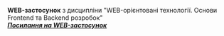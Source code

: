 **WEB-застосунок** з дисципліни "WEB-орієнтовані технології. Основи Frontend та Backend розробок" <br>
***[Посилання на WEB-застосунок](https://htmlpreview.github.io/?https://github.com/nadiatsioma/web-project/blob/main/lab1/index.html)***
